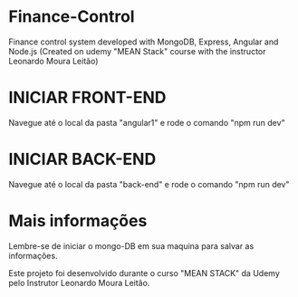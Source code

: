 # Finance-Control
Finance control system developed with MongoDB,  Express, Angular and Node.js (Created on udemy "MEAN Stack" course with the instructor Leonardo Moura Leitão)

# INICIAR FRONT-END 

Navegue até o local da pasta "angular1" e rode o comando "npm run dev"

# INICIAR BACK-END 

Navegue até o local da pasta "back-end" e rode o comando "npm run dev"

# Mais informações

Lembre-se de iniciar o mongo-DB em sua maquina para salvar as informações.

Este projeto foi desenvolvido durante o curso "MEAN STACK" da Udemy pelo Instrutor Leonardo Moura Leitão.
